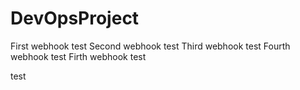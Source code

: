 # DevOpsProject
First webhook test
Second webhook test
Third webhook test
Fourth webhook test
Firth webhook test

test

